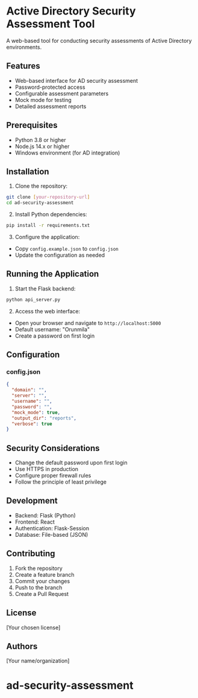 # Active Directory Security Assessment Tool

A web-based tool for conducting security assessments of Active Directory environments.

## Features
- Web-based interface for AD security assessment
- Password-protected access
- Configurable assessment parameters
- Mock mode for testing
- Detailed assessment reports

## Prerequisites
- Python 3.8 or higher
- Node.js 14.x or higher
- Windows environment (for AD integration)

## Installation

1. Clone the repository:
```bash
git clone [your-repository-url]
cd ad-security-assessment
```

2. Install Python dependencies:
```bash
pip install -r requirements.txt
```

3. Configure the application:
- Copy `config.example.json` to `config.json`
- Update the configuration as needed

## Running the Application

1. Start the Flask backend:
```bash
python api_server.py
```

2. Access the web interface:
- Open your browser and navigate to `http://localhost:5000`
- Default username: "Orunmila"
- Create a password on first login

## Configuration

### config.json
```json
{
  "domain": "",
  "server": "",
  "username": "",
  "password": "",
  "mock_mode": true,
  "output_dir": "reports",
  "verbose": true
}
```

## Security Considerations
- Change the default password upon first login
- Use HTTPS in production
- Configure proper firewall rules
- Follow the principle of least privilege

## Development
- Backend: Flask (Python)
- Frontend: React
- Authentication: Flask-Session
- Database: File-based (JSON)

## Contributing
1. Fork the repository
2. Create a feature branch
3. Commit your changes
4. Push to the branch
5. Create a Pull Request

## License
[Your chosen license]

## Authors
[Your name/organization]
# ad-security-assessment
